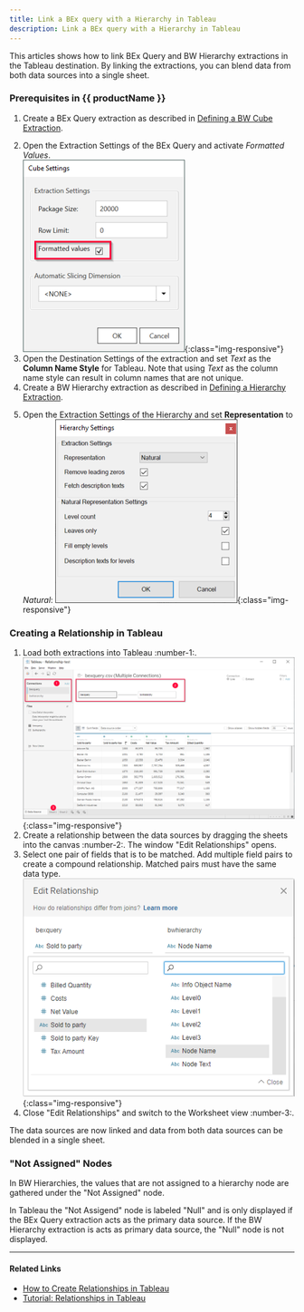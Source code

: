 ```yaml
---
title: Link a BEx query with a Hierarchy in Tableau
description: Link a BEx query with a Hierarchy in Tableau
---
```


This articles shows how to link BEx Query and BW Hierarchy extractions in the Tableau destination.
By linking the extractions, you can blend data from both data sources into a single sheet. 

### Prerequisites in {{ productName }}

1. Create a BEx Query extraction as described in [Defining a BW Cube Extraction](https://help.theobald-software.com/en/xtract-universal/bwcube/bw-cube-extraction-define). 
<!--- ![XU-Tableau-BExQuery](../assets/images/xu/articles/XU-Tableau-BExQuery.png){:class="img-responsive"} -->
2. Open the Extraction Settings of the BEx Query and activate *Formatted Values*.<br>
![XU-Tableau-BExQuery-Settings](../assets/images/xu/articles/XU-Tableau-BExQuery-Settings.png){:class="img-responsive"}
2. Open the Destination Settings of the extraction and set *Text* as the **Column Name Style** for Tableau.
Note that using *Text* as the column name style can result in column names that are not unique.
4. Create a BW Hierarchy extraction as described in [Defining a Hierarchy Extraction](https://help.theobald-software.com/en/xtract-universal/bw-hierarchies/hierarchy-extraction-define). 
<!--- ![XU-Tableau-Hierarchy](../assets/images/xu/articles/XU-Tableau-Hierarchy.png){:class="img-responsive"} -->
5. Open the Extraction Settings of the Hierarchy and set **Representation** to *Natural*:
![XU-Tableau-Hierarchy-Settings](../assets/images/xu/articles/XU-Tableau-Hierarchy-Settings.png){:class="img-responsive"}


### Creating a Relationship in Tableau

1. Load both extractions into Tableau :number-1:.
![Tableau-BExQuery-Datasource](../assets/images/xu/articles/Tableau-BExQuery-Datasource.png){:class="img-responsive"}
2. Create a relationship between the data sources by dragging the sheets into the canvas :number-2:. The window "Edit Relationships" opens.
3. Select one pair of fields that is to be matched. Add multiple field pairs to create a compound relationship. Matched pairs must have the same data type. 
![Tableau-Edit-Relationships](../assets/images/xu/articles/Tableau-Edit-Relationships.png){:class="img-responsive"}
4. Close "Edit Relationships" and switch to the Worksheet view :number-3:.

The data sources are now linked and data from both data sources can be blended in a single sheet. 
<!--- ![Tableau-Linked-Data-Sources](../assets/images/xu/articles/Tableau-Linked-Data-Sources.png){:class="img-responsive"}-->

### "Not Assigned" Nodes

In BW Hierarchies, the values that are not assigned to a hierarchy node are gathered under the "Not Assigned" node.

In Tableau the "Not Assigend" node is labeled "Null" and is only displayed if the BEx Query extraction acts as the primary data source. 
If the BW Hierarchy extraction is acts as primary data source, the "Null" node is not displayed.
<!---![Tableau_Relationship_with_Null_Node](../assets/images/xu/articles/Tableau_Relationship_with_Null_Node.png){:class="img-responsive"} -->
<!---![Tableau_Relationship_without_Null_Node](../assets/images/xu/articles/Tableau_Relationship_without_Null_Node.png){:class="img-responsive"} -->

*****
#### Related Links
- [How to Create Relationships in Tableau](https://help.tableau.com/current/pro/desktop/en-us/relate_tables.htm#create-a-relationship)
- [Tutorial: Relationships in Tableau](https://www.tableau.com/learn/tutorials/on-demand/relationships)

